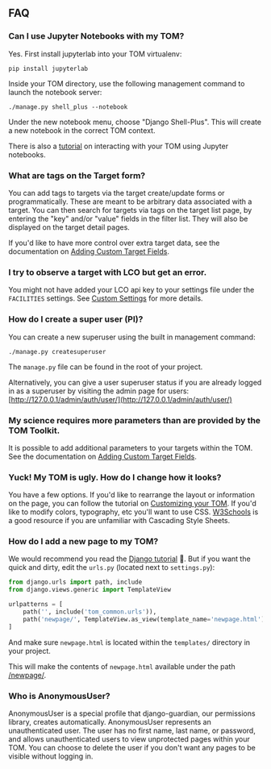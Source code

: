 FAQ
---

### Can I use Jupyter Notebooks with my TOM?

Yes. First install jupyterlab into your TOM virtualenv:

    pip install jupyterlab

Inside your TOM directory, use the following management command to launch the
notebook server:

    ./manage.py shell_plus --notebook

Under the new notebook menu, choose "Django Shell-Plus". This will create a new
notebook in the correct TOM context.

There is also a [tutorial](/advanced/scripts) on interacting with your TOM using
Jupyter notebooks.

### What are tags on the Target form?
You can add tags to targets via the target create/update forms or
programmatically. These are meant to be arbitrary data associated with a target.
You can then search for targets via tags on the target list page, by entering the
"key" and/or "value" fields in the filter list. They will also be displayed on the
target detail pages.

If you'd like to have more control over extra target data, see the documentation
on [Adding Custom Target Fields](/customization/target_fields).

### I try to observe a target with LCO but get an error.

You might not have added your LCO api key to your settings file under the
`FACILITIES` settings. See [Custom Settings](/customization/customsettings#facilities) for
more details.

### How do I create a super user (PI)?
You can create a new superuser using the built in management command:

    ./manage.py createsuperuser

The `manage.py` file can be found in the root of your project.

Alternatively, you can give a user superuser status if you are already logged
in as a superuser by visiting the admin page for users:
[http://127.0.0.1/admin/auth/user/](http://127.0.0.1/admin/auth/user/)


### My science requires more parameters than are provided by the TOM Toolkit.
It is possible to add additional parameters to your targets within the TOM. See
the documentation on [Adding Custom Target Fields](/customization/target_fields).


### Yuck! My TOM is ugly. How do I change how it looks?
You have a few options. If you'd like to rearrange the layout or information on
the page, you can follow the tutorial on
[Customizing your TOM](/customization/customize_templates). If you'd like to modify colors,
typography, etc you'll want to use CSS.
[W3Schools](https://www.w3schools.com/Css/) is a good resource if you are
unfamiliar with Cascading Style Sheets.


### How do I add a new page to my TOM?
We would recommend you read the [Django tutorial](https://docs.djangoproject.com/en/2.2/contents/)
🙂. But if you want the quick and dirty, edit the `urls.py` (located next to
`settings.py`):

```python
from django.urls import path, include
from django.views.generic import TemplateView

urlpatterns = [
    path('', include('tom_common.urls')),
    path('newpage/', TemplateView.as_view(template_name='newpage.html'), name='newpage')
]
```

And make sure `newpage.html` is located within the `templates/` directory in your
project.

This will make the contents of `newpage.html` available under the path
[/newpage/](http://127.0.0.1/newpage/).


### Who is AnonymousUser?

AnonymousUser is a special profile that django-guardian, our permissions library, creates automatically. AnonymousUser 
represents an unauthenticated user. The user has no first name, last name, or password, and allows unauthenticated 
users to view unprotected pages within your TOM. You can choose to delete the user if you don't want any pages to be 
visible without logging in.
